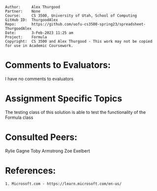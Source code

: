 ﻿```
Author:     Alex Thurgood
Partner:    None
Course:     CS 3500, University of Utah, School of Computing
GitHub ID:  ThurgoodAlex
Repo:       https://github.com/uofu-cs3500-spring23/spreadsheet-ThurgoodAlex
Date:       3-Feb-2023 11:25 am
Project:    Formula 
Copyright:  CS 3500 and Alex Thurgood - This work may not be copied for use in Academic Coursework.
```

# Comments to Evaluators:

I have no comments to evaluators

# Assignment Specific Topics

The testing class of this solution is able to test the functionality of the Formula class 

# Consulted Peers:

Rylie Gagne
Toby Armstrong
Zoe Exelbert

# References:

	1. Microsoft.com - https://learn.microsoft.com/en-us/